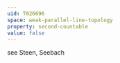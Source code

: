```yaml
---
uid: T026696
space: weak-parallel-line-topology
property: second-countable
value: false
---
```

see Steen, Seebach

